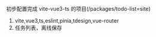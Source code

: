 初步配置完成 vite-vue3-ts 的项目(/packages/todo-list=site)

1. vite,vue3,ts,eslint,pinia,tdesign,vue-router
2. 任务列表，离线保存
